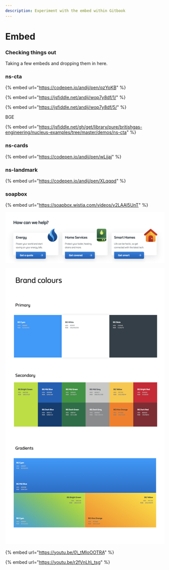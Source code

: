 ```yaml
---
description: Experiment with the embed within Gitbook
---
```


# Embed

### Checking things out

Taking a few embeds and dropping them in here.

### ns-cta

{% embed url="https://codepen.io/andij/pen/qzYoKB" %}

{% embed url="https://jsfiddle.net/andij/wop7y8df/1/" %}

{% embed url="https://jsfiddle.net/andij/wop7y8df/5/" %}

BGE



{% embed url="https://jsfiddle.net/gh/get/library/pure/britishgas-engineering/nucleus-examples/tree/master/demos/ns-cta" %}



### 

### ns-cards

{% embed url="https://codepen.io/andij/pen/wLjjaj" %}

### ns-landmark

{% embed url="https://codepen.io/andij/pen/XLqqqd" %}

### soapbox

{% embed url="https://soapbox.wistia.com/videos/v2LAAl5UnT" %}

![Caption content](../.gitbook/assets/image.png)

![Caption for the PDF document](../.gitbook/assets/image%20%281%29.png)



{% embed url="https://youtu.be/0\_tMIoOOTRA" %}

{% embed url="https://youtu.be/r2fVnLh\_tsg" %}



